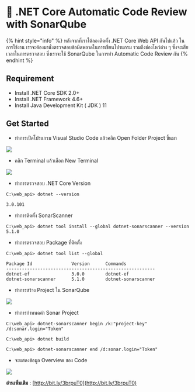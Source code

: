 # 🐹 .NET Core Automatic Code Review with SonarQube

{% hint style="info" %}
หลังจากที่เราได้ลองติดตั้ง .NET Core Web API กันไปแล้ว ในการใช้งาน เราจะต้องมานั่งตรวจสอบข้อผิดพลาดในการเขียนโปรแกรม รวมถึงช่องโหว่ต่าง ๆ ซึ่งจะเสียเวลาในการตรวจสอบ ซึ่งเราจะใช้ SonarQube ในการทำ Automatic Code Review กัน
{% endhint %}

## **Requirement**

* Install .NET Core SDK 2.0+
* Install .NET Framework 4.6+
* Install Java Development Kit ( JDK ) 11

## **Get Started**

* ทำการเปิดโปรแกรม Visual Studio Code แล้วคลิก Open Folder Project ขึ้นมา

![](https://codeinsane.files.wordpress.com/2020/01/webapi-01.png?w=636\&h=345)

* คลิก Terminal แล้วเลือก New Terminal

![](https://codeinsane.files.wordpress.com/2020/01/webapi-02.png?w=636\&h=345)

* ทำการตรวจสอบ .NET Core Version

```
C:\web_api> dotnet --version

3.0.101
```

* ทำการติดตั้ง SonarScanner

```
C:\web_api> dotnet tool install --global dotnet-sonarscanner --version 5.1.0
```

* ทำการตรวจสอบ Package ที่ติดตั้ง

```
C:\web_api> dotnet tool list --global

Package Id               Version      Commands
---------------------------------------------------------
dotnet-ef                3.0.0        dotnet-ef
dotnet-sonarscanner      5.1.0        dotnet-sonarscanner
```

* ทำการสร้าง Project ใน SonarQube

![](https://codeinsane.files.wordpress.com/2021/03/sonar-01.jpg?w=636\&h=313)

* ทำการกำหนดค่า Sonar Project

```
C:\web_api> dotnet-sonarscanner begin /k:"project-key" /d:sonar.login="Token"
```

```
C:\web_api> dotnet build
```

```
C:\web_api> dotnet-sonarscanner end /d:sonar.login="Token"
```

* จะแสดงข้อมูล Overview ของ Code

![](https://codeinsane.files.wordpress.com/2021/03/sonar-02.jpg?w=636\&h=435)

**อ่านเพิ่มเติม** : [http://bit.ly/3brpuT0](http://bit.ly/3brpuT0)
